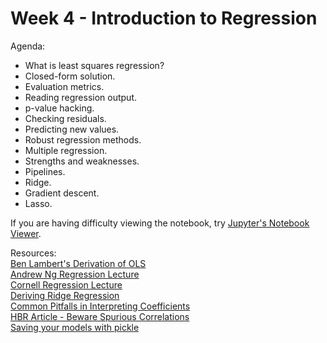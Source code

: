 # Week 4 - Introduction to Regression

Agenda:
- What is least squares regression?  
- Closed-form solution.  
- Evaluation metrics.  
- Reading regression output.  
- p-value hacking.  
- Checking residuals.  
- Predicting new values.  
- Robust regression methods.  
- Multiple regression. 
- Strengths and weaknesses.  
- Pipelines.  
- Ridge.
- Gradient descent.  
- Lasso.

If you are having difficulty viewing the notebook, try [Jupyter's Notebook Viewer](https://nbviewer.org).

Resources:
<br>[Ben Lambert's Derivation of OLS](https://www.youtube.com/watch?v=fb1CNQT-3Pg)
<br>[Andrew Ng Regression Lecture](https://www.youtube.com/watch?v=4b4MUYve_U8)
<br>[Cornell Regression Lecture](https://www.cs.cornell.edu/courses/cs4780/2018fa/lectures/lecturenote08.html)
<br>[Deriving Ridge Regression](https://stats.stackexchange.com/questions/69205/how-to-derive-the-ridge-regression-solution)
<br>[Common Pitfalls in Interpreting Coefficients](https://scikit-learn.org/stable/auto_examples/inspection/plot_linear_model_coefficient_interpretation.html)
<br>[HBR Article - Beware Spurious Correlations](https://hbr.org/2015/06/beware-spurious-correlations)
<br>[Saving your models with pickle](https://scikit-learn.org/stable/modules/model_persistence.html)
